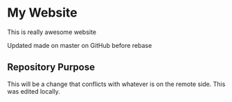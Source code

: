 # My Website

This is really awesome website

Updated made on master on GitHub before rebase

## Repository Purpose

This will be a change that conflicts
with whatever is on the remote side.
This was edited locally.